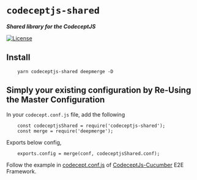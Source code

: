 # `codeceptjs-shared`

***Shared library for the CodeceptJS***

[![License](https://img.shields.io/npm/l/codeceptjs-shared.svg)](LICENSE)

## Install

```
    yarn codeceptjs-shared deepmerge -D
```

## Simply your existing configuration by Re-Using the Master Configuration

In your `codecept.conf.js` file, add the following 

```
    const codeceptjsShared = require('codeceptjs-shared');
    const merge = require('deepmerge');
```

Exports below config,

```
    exports.config = merge(conf, codeceptjsShared.conf);
```

Follow the example in [codecept.conf.js](https://github.com/gkushang/codeceptjs-e2e/blob/master/packages/codeceptjs-cucumber/codecept.conf.js) of [CodeceptJs-Cucumber](https://github.com/gkushang/codeceptjs-e2e/tree/master/packages/codeceptjs-cucumber) E2E Framework.

